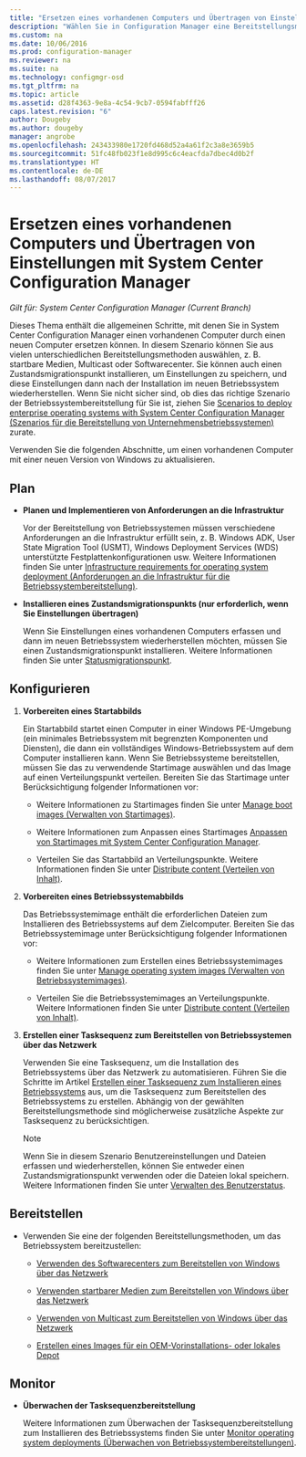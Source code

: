 ```yaml
---
title: "Ersetzen eines vorhandenen Computers und Übertragen von Einstellungen | Microsoft-Dokumentation"
description: "Wählen Sie in Configuration Manager eine Bereitstellungsmethode wie startbare Medien, Multicast oder Softwarecenter aus, um einen vorhandenen Computer durch einen neuen Computer zu ersetzen."
ms.custom: na
ms.date: 10/06/2016
ms.prod: configuration-manager
ms.reviewer: na
ms.suite: na
ms.technology: configmgr-osd
ms.tgt_pltfrm: na
ms.topic: article
ms.assetid: d28f4363-9e8a-4c54-9cb7-0594fabfff26
caps.latest.revision: "6"
author: Dougeby
ms.author: dougeby
manager: angrobe
ms.openlocfilehash: 243433980e1720fd468d52a4a61f2c3a8e3659b5
ms.sourcegitcommit: 51fc48fb023f1e8d995c6c4eacfda7dbec4d0b2f
ms.translationtype: HT
ms.contentlocale: de-DE
ms.lasthandoff: 08/07/2017
---
```

# <a name="replace-an-existing-computer-and-transfer-settings-with-system-center-configuration-manager"></a>Ersetzen eines vorhandenen Computers und Übertragen von Einstellungen mit System Center Configuration Manager

*Gilt für: System Center Configuration Manager (Current Branch)*

Dieses Thema enthält die allgemeinen Schritte, mit denen Sie in System Center Configuration Manager einen vorhandenen Computer durch einen neuen Computer ersetzen können. In diesem Szenario können Sie aus vielen unterschiedlichen Bereitstellungsmethoden auswählen, z. B. startbare Medien, Multicast oder Softwarecenter. Sie können auch einen Zustandsmigrationspunkt installieren, um Einstellungen zu speichern, und diese Einstellungen dann nach der Installation im neuen Betriebssystem wiederherstellen. Wenn Sie nicht sicher sind, ob dies das richtige Szenario der Betriebssystembereitstellung für Sie ist, ziehen Sie [Scenarios to deploy enterprise operating systems with System Center Configuration Manager (Szenarios für die Bereitstellung von Unternehmensbetriebssystemen)](scenarios-to-deploy-enterprise-operating-systems.md) zurate.  

 Verwenden Sie die folgenden Abschnitte, um einen vorhandenen Computer mit einer neuen Version von Windows zu aktualisieren.  

##  <a name="BKMK_Plan"></a> Plan  

-   **Planen und Implementieren von Anforderungen an die Infrastruktur**  

     Vor der Bereitstellung von Betriebssystemen müssen verschiedene Anforderungen an die Infrastruktur erfüllt sein, z. B. Windows ADK, User State Migration Tool (USMT), Windows Deployment Services (WDS) unterstützte Festplattenkonfigurationen usw. Weitere Informationen finden Sie unter [Infrastructure requirements for operating system deployment (Anforderungen an die Infrastruktur für die Betriebssystembereitstellung)](../plan-design/infrastructure-requirements-for-operating-system-deployment.md).  

-   **Installieren eines Zustandsmigrationspunkts (nur erforderlich, wenn Sie Einstellungen übertragen)**  

     Wenn Sie Einstellungen eines vorhandenen Computers erfassen und dann im neuen Betriebssystem wiederherstellen möchten, müssen Sie einen Zustandsmigrationspunkt installieren. Weitere Informationen finden Sie unter [Statusmigrationspunkt](../get-started/prepare-site-system-roles-for-operating-system-deployments.md#BKMK_StateMigrationPoints).  

##  <a name="BKMK_Configure"></a> Konfigurieren  

1.  **Vorbereiten eines Startabbilds**  

     Ein Startabbild startet einen Computer in einer Windows PE-Umgebung (ein minimales Betriebssystem mit begrenzten Komponenten und Diensten), die dann ein vollständiges Windows-Betriebssystem auf dem Computer installieren kann. Wenn Sie Betriebssysteme bereitstellen, müssen Sie das zu verwendende Startimage auswählen und das Image auf einen Verteilungspunkt verteilen. Bereiten Sie das Startimage unter Berücksichtigung folgender Informationen vor:  

    -   Weitere Informationen zu Startimages finden Sie unter [Manage boot images (Verwalten von Startimages)](../get-started/manage-boot-images.md).  

    -   Weitere Informationen zum Anpassen eines Startimages [Anpassen von Startimages mit System Center Configuration Manager](../get-started/customize-boot-images.md).  

    -   Verteilen Sie das Startabbild an Verteilungspunkte. Weitere Informationen finden Sie unter [Distribute content (Verteilen von Inhalt)](../../core/servers/deploy/configure/deploy-and-manage-content.md#a-namebkmkdistributea-distribute-content).  

2.  **Vorbereiten eines Betriebssystemabbilds**  

     Das Betriebssystemimage enthält die erforderlichen Dateien zum Installieren des Betriebssystems auf dem Zielcomputer. Bereiten Sie das Betriebssystemimage unter Berücksichtigung folgender Informationen vor:  

    -   Weitere Informationen zum Erstellen eines Betriebssystemimages finden Sie unter [Manage operating system images (Verwalten von Betriebssystemimages)](../get-started/manage-operating-system-images.md).  

    -   Verteilen Sie die Betriebssystemimages an Verteilungspunkte. Weitere Informationen finden Sie unter [Distribute content (Verteilen von Inhalt)](../../core/servers/deploy/configure/deploy-and-manage-content.md#a-namebkmkdistributea-distribute-content).  

3.  **Erstellen einer Tasksequenz zum Bereitstellen von Betriebssystemen über das Netzwerk**  

     Verwenden Sie eine Tasksequenz, um die Installation des Betriebssystems über das Netzwerk zu automatisieren. Führen Sie die Schritte im Artikel [Erstellen einer Tasksequenz zum Installieren eines Betriebssystems](create-a-task-sequence-to-install-an-operating-system.md) aus, um die Tasksequenz zum Bereitstellen des Betriebssystems zu erstellen. Abhängig von der gewählten Bereitstellungsmethode sind möglicherweise zusätzliche Aspekte zur Tasksequenz zu berücksichtigen.  

    > [!NOTE]  
    >  Wenn Sie in diesem Szenario Benutzereinstellungen und Dateien erfassen und wiederherstellen, können Sie entweder einen Zustandsmigrationspunkt verwenden oder die Dateien lokal speichern. Weitere Informationen finden Sie unter [Verwalten des Benutzerstatus](../get-started/manage-user-state.md).  

##  <a name="BKMK_Deploy"></a> Bereitstellen  

-   Verwenden Sie eine der folgenden Bereitstellungsmethoden, um das Betriebssystem bereitzustellen:  

    -   [Verwenden des Softwarecenters zum Bereitstellen von Windows über das Netzwerk](use-software-center-to-deploy-windows-over-the-network.md)  

    -   [Verwenden startbarer Medien zum Bereitstellen von Windows über das Netzwerk](use-bootable-media-to-deploy-windows-over-the-network.md)  

    -   [Verwenden von Multicast zum Bereitstellen von Windows über das Netzwerk](use-multicast-to-deploy-windows-over-the-network.md)  

    -   [Erstellen eines Images für ein OEM-Vorinstallations- oder lokales Depot](create-an-image-for-an-oem-in-factory-or-a-local-depot.md)  

## <a name="monitor"></a>Monitor  

-   **Überwachen der Tasksequenzbereitstellung**  

     Weitere Informationen zum Überwachen der Tasksequenzbereitstellung zum Installieren des Betriebssystems finden Sie unter [Monitor operating system deployments (Überwachen von Betriebssystembereitstellungen)](monitor-operating-system-deployments.md).  
